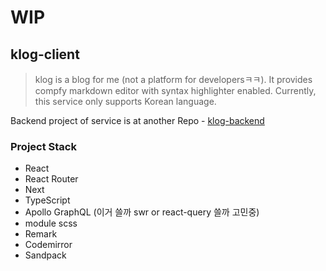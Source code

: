# WIP

## klog-client

> klog is a blog for me (not a platform for developersㅋㅋ). It provides compfy markdown editor with syntax highlighter enabled. Currently, this service only supports Korean language.

Backend project of service is at another Repo - [klog-backend](https://github.com/yunkukpark/klog-server)

### Project Stack

- React
- React Router
- Next
- TypeScript
- Apollo GraphQL (이거 쓸까 swr or react-query 쓸까 고민중)
- module scss
- Remark
- Codemirror
- Sandpack